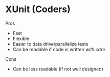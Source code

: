 # XUnit (Coders)

Pros

- Fast
- Flexible
- Easier to data drive/parallelize tests
- Can be readable if code is written _with care_

Cons

- Can be less readable (if not well designed)
